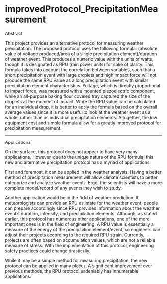 # improvedProtocol_PrecipitationMeasurement
Abstract

This project provides an alternative protocol for measuring weather precipitation. The proposed protocol uses the following formula: (absolute value of voltage produced/area of a single precipitation element)/duration of weather event. This produces a numeric value with the units of watts, though it is designated as RPU (rain power units) for sake of clarity.  This formula takes into account the correlation between variables, such that a short precipitation event with large droplets and high impact force will not produce the same RPU value as a long precipitation event with similar precipitation element characteristics. Voltage, which is directly proportional to impact force, was measured with a mounted piezoelectric component, while an all-purpose baking flour covered tray captured the size of the droplets at the moment of impact. While the RPU value can be calculated for an individual drop, it is better to apply the formula based on the overall average values since it is more useful to look at the weather event as a whole, rather than as individual precipitation elements. Altogether, the low equipment cost and simple formula allow for a greatly improved protocol for precipitation measurement.


-----------------
Applications

On the surface, this protocol does not appear to have very many applications. However, due to the unique nature of the RPU formula, this new and alternative precipitation protocol has a myriad of applications. 

First and foremost, it can be applied in the weather analysis. Having a better method of precipitation measurement will allow climate scientists to better categorize and analyze weather events. Ergo, the scientists will have a more complete model/record of any events they wish to study.

Another application would be in the field of weather prediction. If meteorologists can provide an RPU estimate for the weather event, people can prepare accordingly since RPU provides information about the weather event’s duration, intensity, and precipitation elements. 
Although, as stated earlier, this protocol has numerous other applications, one of the more important ones is in the field of engineering. A RPU value is essentially a measure of the energy of the precipitation element/event, so engineers can adjust their projects according to the required RPU strain. Currently, projects are often based on accumulation values, which are not a reliable measure of stress. With the implementation of this protocol, engineering safety practices could change drastically.

While it may be a simple method for measuring precipitation, the new protocol can be applied in many places. A significant improvement over previous methods, the RPU protocol undeniably has innumerable applications.
